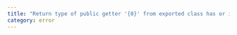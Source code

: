 ```yaml
---
title: "Return type of public getter '{0}' from exported class has or is using name '{1}' from external module {2} but cannot be named."
category: error
---
```


